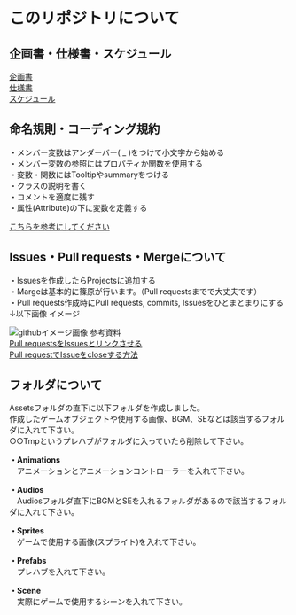 # このリポジトリについて
## 企画書・仕様書・スケジュール
[企画書](https://drive.google.com/file/d/14G4DWLP3txkfoHvntm0dhb7QqjufA5uG/view) <br>
[仕様書]() <br>
[スケジュール]() <br>

## 命名規則・コーディング規約
・メンバー変数はアンダーバー( _ )をつけて小文字から始める <br>
・メンバー変数の参照にはプロパティか関数を使用する <br>
・変数・関数にはTooltipやsummaryをつける <br>
・クラスの説明を書く <br>
・コメントを適度に残す <br>
・属性(Attribute)の下に変数を定義する <br>

[こちらを参考にしてください]()<br>

## Issues・Pull requests・Mergeについて
・Issuesを作成したらProjectsに追加する  
・Margeは基本的に篠原が行います。（Pull requestsまでで大丈夫です）<br>
・Pull requests作成時にPull requests, commits, Issuesをひとまとまりにする　↓以下画像 イメージ

![githubイメージ画像](https://user-images.githubusercontent.com/86392648/178971064-3bb6d023-1e97-45d7-83ba-3d87d4eec8ec.png)
参考資料  
[Pull requestsをIssuesとリンクさせる](https://tonari-it.com/github-issue-close/)  
[Pull requestでIssueをcloseする方法](https://qumeru.com/magazine/617)

## フォルダについて
Assetsフォルダの直下に以下フォルダを作成しました。  
作成したゲームオブジェクトや使用する画像、BGM、SEなどは該当するフォルダに入れて下さい。  
○○Tmpというプレハブがフォルダに入っていたら削除して下さい。

**・Animations**  
　アニメーションとアニメーションコントローラーを入れて下さい。  

**・Audios**  
　Audiosフォルダ直下にBGMとSEを入れるフォルダがあるので該当するフォルダに入れて下さい。

**・Sprites**  
　ゲームで使用する画像(スプライト)を入れて下さい。  

**・Prefabs**    
　プレハブを入れて下さい。

**・Scene**  
　実際にゲームで使用するシーンを入れて下さい。
